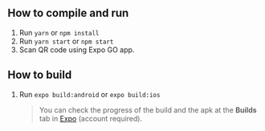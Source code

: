 ## How to compile and run

1. Run `yarn` or `npm install`
2. Run `yarn start` or `npm start`
3. Scan QR code using Expo GO app.

## How to build

1. Run `expo build:android` or `expo build:ios`
   > You can check the progress of the build and the apk at the **Builds** tab in [Expo](https://expo.io/) (account required).
